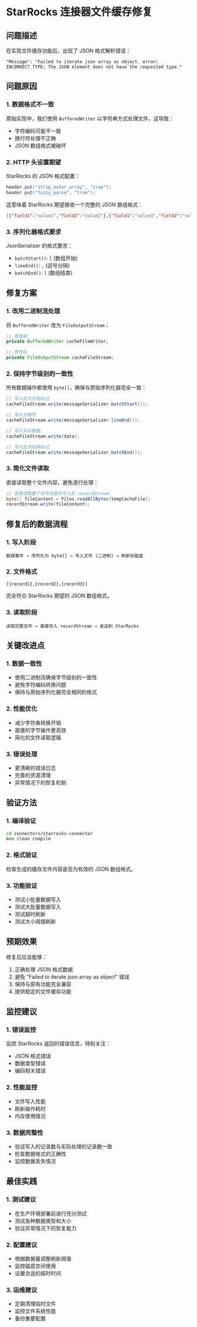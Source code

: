 # StarRocks 连接器文件缓存修复

## 问题描述

在实现文件缓存功能后，出现了 JSON 格式解析错误：

```
"Message": "Failed to iterate json array as object. error: INCORRECT_TYPE: The JSON element does not have the requested type."
```

## 问题原因

### 1. 数据格式不一致
原始实现中，我们使用 `BufferedWriter` 以字符串方式处理文件，这导致：
- 字符编码可能不一致
- 换行符处理不正确
- JSON 数组格式被破坏

### 2. HTTP 头设置期望
StarRocks 的 JSON 格式配置：
```java
header.put("strip_outer_array", "true");
header.put("fuzzy_parse", "true");
```

这意味着 StarRocks 期望接收一个完整的 JSON 数组格式：
```json
[{"field1":"value1","field2":"value2"},{"field1":"value3","field2":"value4"}]
```

### 3. 序列化器格式要求
JsonSerializer 的格式要求：
- `batchStart()`: `[` (数组开始)
- `lineEnd()`: `,` (逗号分隔)
- `batchEnd()`: `]` (数组结束)

## 修复方案

### 1. 改用二进制流处理
将 `BufferedWriter` 改为 `FileOutputStream`：
```java
// 修改前
private BufferedWriter cacheFileWriter;

// 修改后
private FileOutputStream cacheFileStream;
```

### 2. 保持字节级别的一致性
所有数据操作都使用 `byte[]`，确保与原始序列化器完全一致：
```java
// 写入批次开始标记
cacheFileStream.write(messageSerializer.batchStart());

// 写入分隔符
cacheFileStream.write(messageSerializer.lineEnd());

// 写入实际数据
cacheFileStream.write(data);

// 写入批次结束标记
cacheFileStream.write(messageSerializer.batchEnd());
```

### 3. 简化文件读取
直接读取整个文件内容，避免逐行处理：
```java
// 直接读取整个文件内容并写入到 recordStream
byte[] fileContent = Files.readAllBytes(tempCacheFile);
recordStream.write(fileContent);
```

## 修复后的数据流程

### 1. 写入阶段
```
数据事件 → 序列化为 byte[] → 写入文件 (二进制) → 刷新到磁盘
```

### 2. 文件格式
```
[{record1},{record2},{record3}]
```
完全符合 StarRocks 期望的 JSON 数组格式。

### 3. 读取阶段
```
读取完整文件 → 直接写入 recordStream → 发送到 StarRocks
```

## 关键改进点

### 1. 数据一致性
- 使用二进制流确保字节级别的一致性
- 避免字符编码转换问题
- 保持与原始序列化器完全相同的格式

### 2. 性能优化
- 减少字符串转换开销
- 直接的字节操作更高效
- 简化的文件读取逻辑

### 3. 错误处理
- 更清晰的错误日志
- 完善的资源清理
- 异常情况下的恢复机制

## 验证方法

### 1. 编译验证
```bash
cd connectors/starrocks-connector
mvn clean compile
```

### 2. 格式验证
检查生成的缓存文件内容是否为有效的 JSON 数组格式。

### 3. 功能验证
- 测试小批量数据写入
- 测试大批量数据写入
- 测试超时刷新
- 测试大小阈值刷新

## 预期效果

修复后应该能够：
1. 正确处理 JSON 格式数据
2. 避免 "Failed to iterate json array as object" 错误
3. 保持与原有功能完全兼容
4. 提供稳定的文件缓存功能

## 监控建议

### 1. 错误监控
监控 StarRocks 返回的错误信息，特别关注：
- JSON 格式错误
- 数据类型错误
- 编码相关错误

### 2. 性能监控
- 文件写入性能
- 刷新操作耗时
- 内存使用情况

### 3. 数据完整性
- 验证写入的记录数与实际处理的记录数一致
- 检查数据格式的正确性
- 监控数据丢失情况

## 最佳实践

### 1. 测试建议
- 在生产环境部署前进行充分测试
- 测试各种数据类型和大小
- 验证异常情况下的恢复能力

### 2. 配置建议
- 根据数据量调整刷新阈值
- 监控磁盘空间使用
- 设置合适的超时时间

### 3. 运维建议
- 定期清理临时文件
- 监控文件系统性能
- 备份重要配置
